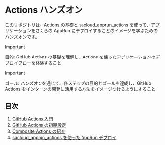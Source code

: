 # Actions ハンズオン
このリポジトリは、Actions の基礎と sacloud_apprun_actions を使って、アプリケーションをさくらの AppRun にデプロイすることのイメージを学ぶためのハンズオンです。

> [!IMPORTANT]
> 目的: GitHub Actions の基礎を理解し、Actions を使ったアプリケーションのデプロイフローを体験すること

> [!IMPORTANT]
> ゴール: ハンズオンを通じて、各ステップの目的とゴールを達成し、GitHub Actions をインターンの開発に活用する方法をイメージつけるようにすること

## 目次
1. [GitHub Actions 入門](00_introduction_Github_Actions/README.md)
2. [GitHub Actions の初期設定](01_fork_and_setup/README.md)
3. [Composite Actions の紹介](02_composite_actions/README.md)
4. [sacloud_apprun_actions を使った AppRun デプロイ](03_sacloud_apprun_actions/README.md)



